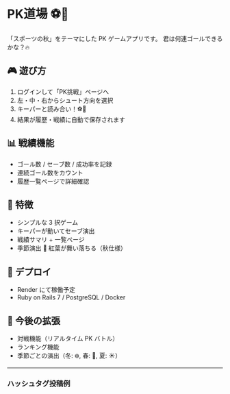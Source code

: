 # PK道場 ⚽️🍁
「スポーツの秋」をテーマにした
PK ゲームアプリです。
君は何連ゴールできるかな？🔥

## 🎮 遊び方
1. ログインして「PK挑戦」ページへ
2. 左・中・右からシュート方向を選択
3. キーパーと読み合い！⚽️🧤
4. 結果が履歴・戦績に自動で保存されます

## 📊 戦績機能
- ゴール数 / セーブ数 / 成功率を記録
- 連続ゴール数をカウント
- 履歴一覧ページで詳細確認

## 🌟 特徴
- シンプルな 3 択ゲーム
- キーパーが動いてセーブ演出
- 戦績サマリ + 一覧ページ
- 季節演出 🍁 紅葉が舞い落ちる（秋仕様）

## 🚀 デプロイ
- Render にて稼働予定
- Ruby on Rails 7 / PostgreSQL / Docker

## 📝 今後の拡張
- 対戦機能（リアルタイム PK バトル）
- ランキング機能
- 季節ごとの演出（冬: ❄️, 春: 🌸, 夏: ☀️）

---

### ハッシュタグ投稿例
